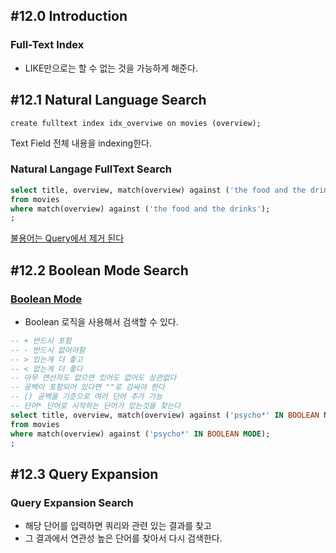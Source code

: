 ## #12.0 Introduction
### Full-Text Index
- LIKE만으로는 할 수 없는 것을 가능하게 해준다.

## #12.1 Natural Language Search

`create fulltext index idx_overviwe on movies (overview);`

Text Field 전체 내용을 indexing한다.

### Natural Langage FullText Search
```sql
select title, overview, match(overview) against ('the food and the drinks') as score
from movies
where match(overview) against ('the food and the drinks');
;
```

[불용어는 Query에서 제거 된다](https://dev.mysql.com/doc/refman/8.4/en/fulltext-stopwords.html)

## #12.2 Boolean Mode Search

### [Boolean Mode](https://dev.mysql.com/doc/refman/8.4/en/fulltext-boolean.html)
- Boolean 로직을 사용해서 검색할 수 있다.

```sql
-- + 반드시 포함
-- - 반드시 없어야함
-- > 있는게 더 좋고
-- < 없는게 더 좋다
-- 아무 연산자도 없으면 있어도 없어도 상관없다
-- 공백이 포함되어 있다면 ""로 감싸야 한다
-- () 공백을 기준으로 여러 단어 추가 가능
-- 단어* 단어로 시작하는 단어가 있는것을 찾는다
select title, overview, match(overview) against ('psycho*' IN BOOLEAN MODE) as score
from movies
where match(overview) against ('psycho*' IN BOOLEAN MODE);
;
```

## #12.3 Query Expansion

### Query Expansion Search
- 해당 단어를 입력하면 쿼리와 관련 있는 결과를 찾고
- 그 결과에서 연관성 높은 단어를 찾아서 다시 검색한다.